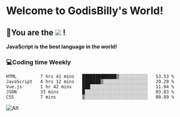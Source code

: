 # Welcome to GodisBilly's World!
## :partying_face:You are the  ![](https://visitor-badge.glitch.me/badge?page_id=Godisbilly.readme) !
**JavaScript is the best language in the world!**
### :computer:Coding time Weekly
  <!--START_SECTION:waka-->
```text
HTML         7 hrs 41 mins   █████████████▒░░░░░░░░░░░   53.53 % 
JavaScript   4 hrs 12 mins   ███████▒░░░░░░░░░░░░░░░░░   29.29 % 
Vue.js       1 hr 42 mins    ███░░░░░░░░░░░░░░░░░░░░░░   11.94 % 
JSON         33 mins         █░░░░░░░░░░░░░░░░░░░░░░░░   03.83 % 
CSS          7 mins          ▒░░░░░░░░░░░░░░░░░░░░░░░░   00.89 % 
```
<!--END_SECTION:waka-->
![Alt](https://repobeats.axiom.co/api/embed/eeff64f6cf3d966257bdb597911b88a4c137d508.svg "Repobeats analytics image")
